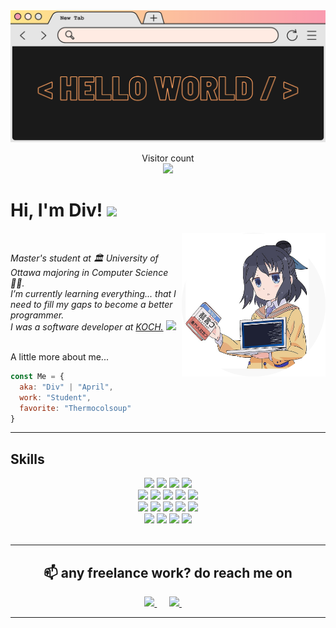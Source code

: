   <img src="Assets/_hello world  (1) 4.30.28 PM (1).png">
  <p align="center"> 
    Visitor count<br>
    <img src="https://profile-counter.glitch.me/divu0804/count.svg" />
  </p>

  <h1>
    Hi, I'm Div! 
    <img src="https://media.giphy.com/media/mGcNjsfWAjY5AEZNw6/giphy.gif" width="50"></h2>
  </h1>


  <img align='right' src="Assets/img.png" width="230" >  


  <p><em>
    Master's student at 🏛 University of Ottawa majoring in Computer Science👩‍🎓.<br>
    I’m currently learning everything... that I need to fill my gaps to become a better programmer.<br>
    I was a software developer at <a href="https://www.kochind.com/">KOCH.</a>
    <img src="https://media.giphy.com/media/WUlplcMpOCEmTGBtBW/giphy.gif" width="30"> 
  </em></p>
  

  <br>
  A little more about me...  

  ```javascript
  const Me = {
    aka: "Div" | "April",
    work: "Student",
    favorite: "Thermocolsoup"
  }
  ```

  <hr>

  ## Skills

  <div align="center">
  <img src="https://img.shields.io/badge/AWS%20-%23FF9900.svg?&style=for-the-badge&logo=amazon-aws&logoColor=white"/>
  <img src="https://img.shields.io/badge/typescript%20-%23007ACC.svg?&style=for-the-badge&logo=typescript&logoColor=white"/>
  <img src="https://img.shields.io/badge/node.js%20-%2343853D.svg?&style=for-the-badge&logo=node.js&logoColor=white"/>
  <img src="https://img.shields.io/badge/javascript%20-%23323330.svg?&style=for-the-badge&logo=javascript&logoColor=%23F7DF1E"/>
  </div>

  <div align="center">
  <img src="https://img.shields.io/badge/react%20-%2320232a.svg?&style=for-the-badge&logo=react&logoColor=%2361DAFB"/>
  <img src="https://img.shields.io/badge/laravel%20-%23FF2D20.svg?&style=for-the-badge&logo=laravel&logoColor=white"/>
  <img src="https://img.shields.io/badge/php-%23777BB4.svg?&style=for-the-badge&logo=php&logoColor=white"/>
  <img src="https://img.shields.io/badge/html5%20-%23E34F26.svg?&style=for-the-badge&logo=html5&logoColor=white"/>
  <img src="https://img.shields.io/badge/css3%20-%231572B6.svg?&style=for-the-badge&logo=css3&logoColor=white"/>
  </div>

  <div align="center">
  <img src="https://img.shields.io/badge/git%20-%23F05033.svg?&style=for-the-badge&logo=git&logoColor=white"/>
  <img src="https://img.shields.io/badge/mysql-%2300f.svg?&style=for-the-badge&logo=mysql&logoColor=white"/>
  <img src="https://img.shields.io/badge/python%20-%2314354C.svg?&style=for-the-badge&logo=python&logoColor=white"/>
  <img src="https://img.shields.io/badge/java-%23ED8B00.svg?&style=for-the-badge&logo=java&logoColor=white"/>
  <img src="https://img.shields.io/badge/angular.js%20-%23E23237.svg?&style=for-the-badge&logo=angularjs&logoColor=white"/>
  </div>

  <div align="center">
  <img src="https://img.shields.io/badge/-jest-%23C21325?style=for-the-badge&logo=jest&logoColor=white"/>
  <img src="https://img.shields.io/badge/yarn-%232C8EBB.svg?style=for-the-badge&logo=yarn&logoColor=white"/>
  <img src="https://img.shields.io/badge/datadog-%23632CA6.svg?style=for-the-badge&logo=datadog&logoColor=white"/>
  <img src="https://img.shields.io/badge/azure%20-%230072C6.svg?&style=for-the-badge&logo=azure-devops&logoColor=white"/>
  </div>

  <br>
  <hr>

  <h2  align="center">📫 any freelance work? do reach me on</h2>
  <p align="center">
    <a target="_blank"href="https://www.linkedin.com/in/divya-r-170906188">
    <img src="https://img.shields.io/badge/linkedin-%230077B5.svg?&style=for-the-badge&logo=linkedin&logoColor=white" />
    </a>
    &nbsp;&nbsp;&nbsp;&nbsp;
    <a href="mailto:84divr@gmail.com?subject=Hello%20Div,%20From%20Github">
    <img src="https://img.shields.io/badge/gmail-%23D14836.svg?&style=for-the-badge&logo=gmail&logoColor=white" />
    </a>
    &nbsp;&nbsp;&nbsp;&nbsp;
  </p>
  </h2>

  <hr>

  <!-- <img align="center" src="https://github-readme-streak-stats.herokuapp.com?user=divu0804&theme=vue-dark&hide_border=true&date_format=M%20j%5B%2C%20Y%5D" alt="My github stats" /> -->

  <!-- <img align="center" src="https://github-readme-stats.vercel.app/api?username=divu0804&show_icons=true&include_all_commits=true&theme=cobalt&hide_border=true" alt="My github stats" />  -->

  <!-- <img align="center" src="https://github-readme-stats.vercel.app/api/top-langs/?username=divu0804&layout=compact&theme=cobalt&hide_border=true" /> -->
